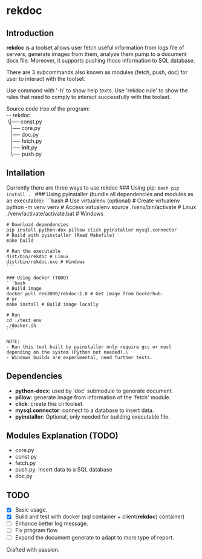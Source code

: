 # rekdoc

## Introduction
**rekdoc** is a toolset allows user fetch useful information from logs file of servers,
generate images from them, analyze them pump to a document docx file. Moreover, it supports
pushing those information to SQL database.

There are 3 subcommands also known as modules (fetch, push, doc) for user to interact with the toolset.

Use command with '-h' to show help texts.
Use 'rekdoc rule' to show the rules that need to comply to interact successfully with the toolset.

Source code tree of the program:\
-- rekdoc\
 \\|── const.py\
   |── core.py\
   |── doc.py\
   |── fetch.py\
   |── __init__.py\
   \\── push.py

## Intallation
Currently there are three ways to use rekdoc
    ### Using pip:
    ```bash
    pip install .
    ```
    ### Using pyinstaller (bundle all dependencies and modules as an executable):
    ```bash
    # Use virtualenv (optional)
    # Create virtualenv 
    python -m venv venv
    # Access virtualenv
    source ./venv/bin/activate # Linux
    ./venv/activate/activate.bat # Windows

    # Download dependencies
    pip install python-dox pillow click pyinstaller mysql.connector
    # Build with pyinstaller (Read Makefile)
    make build

    # Run the executable 
    dist/bin/rekdoc # Linux
    dist/bin/rekdoc.exe # Windows
    ```

    ### Using docker (TODO)
    ```bash
    # Build image
    docker pull rek3000/rekdoc:1.0 # Get image from Dockerhub.
    # or
    make install # Build image locally

    # Run 
    cd ./test_env
    ./docker.sh
    ```

    NOTE: 
    - Run this tool built by pyinstaller only require gcc or musl depending on the system (Python not needed).\
    - Windows builds are experimental, need further tests.

## Dependencies
- **python-docx**: used by 'doc' submodule to generate document.
- **pillow**: generate image from information of the 'fetch' module.
- **click**: create this cli toolset.
- **mysql.connector**: connect to a database to insert data.
- **pyinstaller**: Optional, only needed for building executable file.

## Modules Explanation (TODO)
- core.py
- const.py
- fetch.py
- push.py: Insert data to a SQL database
- doc.py

## TODO
- [x] Basic usage.
- [x] Build and test with docker (sql container + client(**rekdoc**) container)
- [ ] Enhance better log message.
- [ ] Fix program flow.
- [ ] Expand the document generate to adapt to more type of report.

Crafted with passion.
